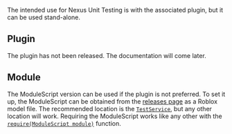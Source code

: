 The intended use for Nexus Unit Testing is with the associated 
plugin, but it can be used stand-alone.

## Plugin
The plugin has not been released. The documentation will come later.

## Module
The ModuleScript version can be used if the plugin is not preferred.
To set it up, the ModuleScript can be obtained from the 
[releases page](https://github.com/TheNexusAvenger/Nexus-Unit-Testing/releases)
as a Roblox model file. The recommended location is the
[`TestService`](https://developer.roblox.com/api-reference/class/TestService), 
but any other location will work. Requiring the ModuleScript works like 
any other with the [`require(ModuleScript module)`](https://developer.roblox.com/articles/Built-in-Functions-and-Variables/Roblox)
function.